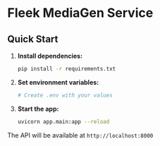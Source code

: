 # Fleek MediaGen Service

## Quick Start

1. **Install dependencies:**
   ```bash
   pip install -r requirements.txt
   ```

2. **Set environment variables:**
   ```bash
   # Create .env with your values
   ```

3. **Start the app:**
   ```bash
   uvicorn app.main:app --reload
   ```

The API will be available at `http://localhost:8000`